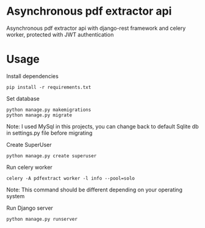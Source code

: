 # Asynchronous pdf extractor api
Asynchronous pdf extractor api with django-rest framework and celery worker, protected with JWT authentication

# Usage

Install dependencies
```
pip install -r requirements.txt
```

Set database
```
python manage.py makemigrations
python manage.py migrate
```
Note: I used MySql in this projects, you can change back to default Sqlite db in settings.py file before migrating

Create SuperUser
```
python manage.py create superuser
```

Run celery worker
```
celery -A pdfextract worker -l info --pool=solo 
```
Note: This command should be different depending on your operating system

Run Django server
```
python manage.py runserver
```


